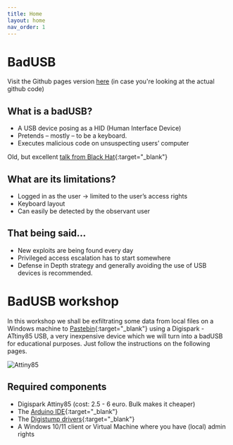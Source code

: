 ```yaml
---
title: Home
layout: home
nav_order: 1
---
```

# BadUSB
Visit the Github pages version [here](https://kenvb.github.io/badusb/) (in case you're looking at the actual github code)
## What is a badUSB?

- A USB device posing as a HID (Human Interface Device)
- Pretends – mostly – to be a keyboard.
- Executes malicious code on unsuspecting users’ computer

Old, but excellent [talk from Black Hat](https://www.youtube.com/watch?v=nuruzFqMgIw){:target="_blank"}

## What are its limitations?

- Logged in as the user -> limited to the user’s access rights
- Keyboard layout
- Can easily be detected by the observant user

## That being said...

- New exploits are being found every day
- Privileged access escalation has to start somewhere
- Defense in Depth strategy and generally avoiding the use of USB devices is recommended.

# BadUSB workshop

In this workshop we shall be exfiltrating some data from local files on a Windows machine to [Pastebin](https://pastebin.com/){:target="_blank"} using a Digispark - ATtiny85 USB, a very inexpensive device which we will turn into a badUSB for educational purposes. Just follow the instructions on the following pages.

 ![Attiny85](../badusb/images/attiny85.png "Image of an Attiny85")

## Required components
-  Digispark Attiny85 (cost: 2.5 - 6 euro. Bulk makes it cheaper)
-  The [Arduino IDE](https://www.arduino.cc/en/software){:target="_blank"}
-  The [Digistump drivers](https://github.com/digistump/DigistumpArduino/releases/download/1.6.7/Digistump.Drivers.zip){:target="_blank"}
-  A Windows 10/11 client or Virtual Machine where you have (local) admin rights
